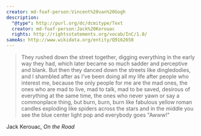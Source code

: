 ```yaml
---
creator: md-foaf-person:Vincent%20van%20Gogh
description:
  "@type": http://purl.org/dc/dcmitype/Text
  creator: md-foaf-person:Jack%20Kerouac
  rights: http://rightsstatements.org/vocab/InC/1.0/
sameAs: http://www.wikidata.org/entity/Q9162658
---
```


> They rushed down the street together, digging everything in the early way they had, which later became so much sadder and perceptive and blank. But then they danced down the streets like dingledodies, and I shambled after as I've been doing all my life after people who interest me, because the only people for me are the mad ones, the ones who are mad to live, mad to talk, mad to be saved, desirous of everything at the same time, the ones who never yawn or say a commonplace thing, but burn, burn, burn like fabulous yellow roman candles exploding like spiders across the stars and in the middle you see the blue center light pop and everybody goes "Awww!"

Jack Kerouac, _On the Road_
